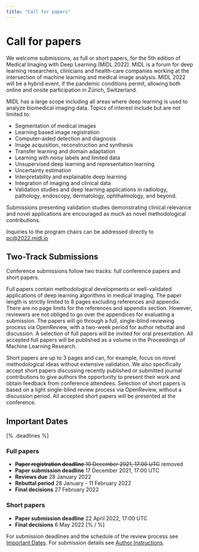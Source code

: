 ```yaml
---
title: "Call for papers"
---
```


# Call for papers

We welcome submissions, as full or short papers, for the 5th edition of Medical Imaging with Deep Learning (MIDL 2022). MIDL is a forum for deep learning researchers, clinicians and health-care companies working at the intersection of machine learning and medical image analysis. MIDL 2022 will be a hybrid event, if the pandemic conditions permit, allowing both online and onsite participation in Zürich, Switzerland. 

MIDL has a large scope including all areas where deep learning is used to analyze biomedical imaging data. Topics of interest include but are not limited to:  

* Segmentation of medical images
* Learning based image registration
* Computer-aided detection and diagnosis
* Image acquisition, reconstruction and synthesis
* Transfer learning and domain adaptation
* Learning with noisy labels and limited data
* Unsupervised deep learning and representation learning
* Uncertainty estimation 
* Interpretability and explainable deep learning
* Integration of imaging and clinical data
* Validation studies and deep learning applications in radiology, pathology, endoscopy, dermatology, ophthalmology, and beyond.


Submissions presenting validation studies demonstrating clinical relevance and novel applications are encouraged as much as novel methodological contributions. 

Inquiries to the program chairs can be addressed directly to [pc@2022.midl.io ](mailto:pc@2022.midl.io )
 
## Two-Track Submissions

Conference submissions follow two tracks: full conference papers and short papers.

Full papers contain methodological developments or well-validated applications of deep learning algorithms in medical imaging. The paper length is strictly limited to 8 pages excluding references and appendix. There are no page limits for the references and appendix section. However, reviewers are not obliged to go over the appendices for evaluating a submission. The papers will go through a full, single-blind reviewing process via OpenReview, with a two-week period for author rebuttal and discussion. A selection of full papers will be invited for oral presentation. All accepted full papers will be published as a volume in the Proceedings of Machine Learning Research.

Short papers are up to 3 pages and can, for example, focus on novel methodological ideas without extensive validation. We also specifically accept short papers discussing recently published or submitted journal contributions to give authors the opportunity to present their work and obtain feedback from conference attendees. Selection of short papers is based on a light single-blind review process via OpenReview, without a discussion period. All accepted short papers will be presented at the conference.

<!-- ## Special Issue

MIDL is going to have a Special Issue in MedIA (Medical Image Analysis). A selection of the best full and short papers is going to be invited to submit an extended version of their work there. -->

## Important Dates

[% .deadlines %]
### Full papers
* ~~**Paper registration deadline** 10 December 2021, 17:00 UTC~~ removed
* **Paper submission deadline** 17 December 2021, 17:00 UTC
* **Reviews due** 28 January 2022 
* **Rebuttal period** 28 January - 11 February 2022
* **Final decisions** 27 February 2022

### Short papers
* **Paper submission deadline**  22 April 2022, 17:00 UTC
* **Final decisions** 6 May 2022
[% / %]

For submission deadlines and the schedule of the review process see [Important Dates](/dates.html). For submission details see [Author Instructions](/author-instructions.html).
